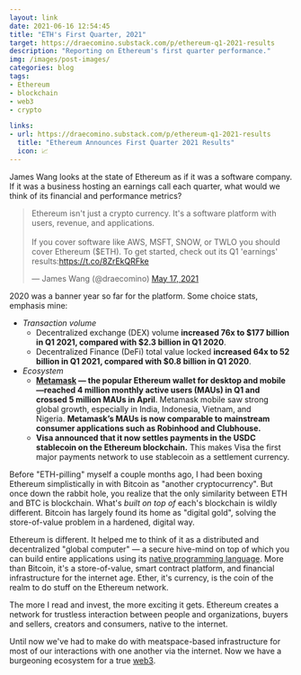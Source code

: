 ```yaml
---
layout: link
date: 2021-06-16 12:54:45
title: "ETH's First Quarter, 2021"
target: https://draecomino.substack.com/p/ethereum-q1-2021-results
description: "Reporting on Ethereum's first quarter performance."
img: /images/post-images/
categories: blog
tags:
- Ethereum
- blockchain
- web3
- crypto

links:
- url: https://draecomino.substack.com/p/ethereum-q1-2021-results
  title: "Ethereum Announces First Quarter 2021 Results"
  icon: 📈
---
```


James Wang looks at the state of Ethereum as if it was a software company. If it was a business hosting an earnings call each quarter, what would we think of its financial and performance metrics?

<blockquote class="twitter-tweet tw-align-center"><p lang="en" dir="ltr">Ethereum isn&#39;t just a crypto currency. It&#39;s a software platform with users, revenue, and applications.<br><br>If you cover software like AWS, MSFT, SNOW, or TWLO you should cover Ethereum ($ETH). To get started, check out its Q1 &#39;earnings&#39; results:<a href="https://t.co/8ZrEkQRFke">https://t.co/8ZrEkQRFke</a></p>&mdash; James Wang (@draecomino) <a href="https://twitter.com/draecomino/status/1394296083384348676?ref_src=twsrc%5Etfw">May 17, 2021</a></blockquote> <script async src="https://platform.twitter.com/widgets.js" charset="utf-8"></script>

2020 was a banner year so far for the platform. Some choice stats, emphasis mine:

- _Transaction volume_
  - Decentralized exchange (DEX) volume **increased 76x to $177 billion in Q1 2021, compared with $2.3 billion in Q1 2020**.
  - Decentralized Finance (DeFi) total value locked **increased 64x to 52 billion in Q1 2021, compared with $0.8 billion in Q1 2020**.
- _Ecosystem_
  - **[Metamask](https://metamask.io/ "Metamask") — the popular Ethereum wallet for desktop and mobile—reached 4 million monthly active users (MAUs) in Q1 and crossed 5 million MAUs in April**. Metamask mobile saw strong global growth, especially in India, Indonesia, Vietnam, and Nigeria. **Metamask’s MAUs is now comparable to mainstream consumer applications such as Robinhood and Clubhouse.**
  - **Visa announced that it now settles payments in the USDC stablecoin on the Ethereum blockchain.** This makes Visa the first major payments network to use stablecoin as a settlement currency.

Before "ETH-pilling" myself a couple months ago, I had been boxing Ethereum simplistically in with Bitcoin as "another cryptocurrency". But once down the rabbit hole, you realize that the only similarity between ETH and BTC is blockchain. What's _built on top of_ each's blockchain is wildly different. Bitcoin has largely found its home as "digital gold", solving the store-of-value problem in a hardened, digital way.

Ethereum is different. It helped me to think of it as a distributed and decentralized "global computer" — a secure hive-mind on top of which you can build entire applications using its [native programming language](https://docs.soliditylang.org/ "Solidity"). More than Bitcoin, it's a store-of-value, smart contract platform, and financial infrastructure for the internet age. Ether, it's currency, is the coin of the realm to do stuff on the Ethereum network.

The more I read and invest, the more exciting it gets. Ethereum creates a network for trustless interaction between people and organizations, buyers and sellers, creators and consumers, native to the internet.

Until now we've had to make do with meatspace-based infrastructure for most of our interactions with one another via the internet. Now we have a burgeoning ecosystem for a true [web3](https://ethereum.org/en/developers/docs/web2-vs-web3/ "Web 2 vs. Web 3").
